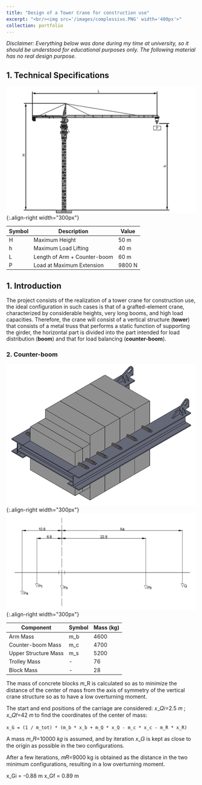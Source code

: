 ```yaml
---
title: "Design of a Tower Crane for construction use"
excerpt: "<br/><img src='/images/complessivo.PNG' width='400px'>"
collection: portfolio
---
```


*Disclaimer: Everything below was done during my time at university, so it should be understood for educational purposes only. The following material has no real design purpose.*

## 1. Technical Specifications  

![schema-gru](/images/schema-gru.jpg){:.align-right width="300px"}  

| Symbol | Description                         | Value  |
|--------|-------------------------------------|--------|
| H      | Maximum Height                      | 50 m   |
| h      | Maximum Load Lifting                | 40 m   |
| L      | Length of Arm + Counter-boom        | 60 m   |
| P      | Load at Maximum Extension           | 9800 N |

## 1. Introduction  

The project consists of the realization of a tower crane for construction use, the ideal configuration in such cases is that of a grafted-element crane, characterized by considerable heights, very long booms, and high load capacities. Therefore, the crane will consist of a vertical structure (**tower**) that consists of a metal truss that performs a static function of supporting the girder, the horizontal part is divided into the part intended for load distribution (**boom**) and that for load balancing (**counter-boom**).  

### 2. Counter-boom  

![Blocchi di cemento](/images/Blocchidicemento.PNG){:.align-right width="300px"}  
![calcoli-gru02](/images/calcoli-gru02.jpeg){:.align-right width="300px"}  

| Component             | Symbol | Mass (kg) |
|-----------------------|--------|-----------|
| Arm Mass              | m_b    | 4600      |
| Counter-boom Mass     | m_c    | 4700      |
| Upper Structure Mass  | m_s    | 5200      |
| Trolley Mass          | -      | 76        |
| Block Mass            | -      | 28        |  

The mass of concrete blocks 𝑚_R is calculated so as to minimize the distance of the center of mass from the axis of symmetry of the vertical crane structure so as to have a low overturning moment.  

The start and end positions of the carriage are considered: 𝑥_𝑄𝑖=2.5 𝑚 ; 𝑥_𝑄𝑓=42 𝑚 to find the coordinates of the center of mass:  

`x_G = (1 / m_tot) * (m_b * x_b + m_Q * x_Q - m_c * x_c - m_R * x_R)`  

A mass 𝑚_𝑅=10000 𝑘𝑔 is assumed, and by iteration 𝑥_𝐺 is kept as close to the origin as possible in the two configurations.  

After a few iterations, 𝑚𝑅=9000 kg is obtained as the distance in the two minimum configurations, resulting in a low overturning moment.  

x_Gi = -0.88 m 
x_Gf = 0.89 m 














